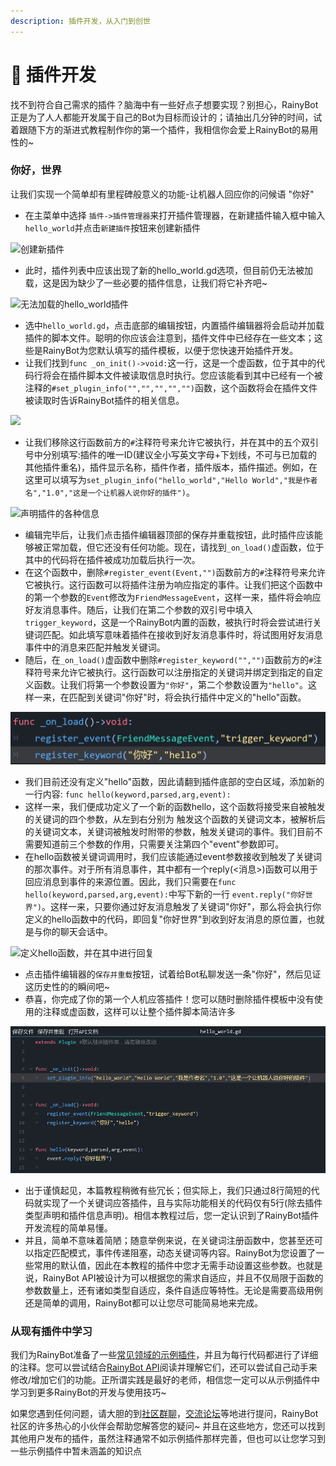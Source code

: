 ```yaml
---
description: 插件开发，从入门到创世
---
```


# 🔮 插件开发

找不到符合自己需求的插件？脑海中有一些好点子想要实现？别担心，RainyBot正是为了人人都能开发属于自己的Bot为目标而设计的；请抽出几分钟的时间，试着跟随下方的渐进式教程制作你的第一个插件，我相信你会爱上RainyBot的易用性的\~

### 你好，世界

让我们实现一个简单却有里程碑般意义的功能-让机器人回应你的问候语 "你好"

* 在主菜单中选择 `插件->插件管理器`来打开插件管理器，在新建插件输入框中输入`hello_world`并点击`新建插件`按钮来创建新插件

![创建新插件](../../../.gitbook/assets/hello\_world\_create.png)

* 此时，插件列表中应该出现了新的hello\_world.gd选项，但目前仍无法被加载，这是因为缺少了一些必要的插件信息，让我们将它补齐吧\~

![无法加载的hello\_world插件](../../../.gitbook/assets/hello\_world\_created.png)

* 选中`hello_world.gd`，点击底部的编辑按钮，内置插件编辑器将会启动并加载插件的脚本文件。聪明的你应该会注意到，插件文件中已经存在一些文本；这些是RainyBot为您默认填写的插件模板，以便于您快速开始插件开发。
* 让我们找到`func _on_init()->void:`这一行，这是一个虚函数，位于其中的代码行将会在插件脚本文件被读取信息时执行。您应该能看到其中已经有一个被注释的`#set_plugin_info("","","","","")`函数，这个函数将会在插件文件被读取时告诉RainyBot插件的相关信息。

![](../../../.gitbook/assets/set\_plugin\_info.png)

* 让我们移除这行函数前方的`#`注释符号来允许它被执行，并在其中的五个双引号中分别填写:插件的唯一ID(建议全小写英文字母+下划线，不可与已加载的其他插件重名)，插件显示名称，插件作者，插件版本，插件描述。例如，在这里可以填写为`set_plugin_info("hello_world","Hello World","我是作者名","1.0","这是一个让机器人说你好的插件")`。

![声明插件的各种信息](../../../.gitbook/assets/set\_plugin\_info\_uncomment.png)

* 编辑完毕后，让我们点击插件编辑器顶部的保存并重载按钮，此时插件应该能够被正常加载，但它还没有任何功能。现在，请找到`_on_load()`虚函数，位于其中的代码将在插件被成功加载后执行一次。
* 在这个函数中，删除`#register_event(Event,"")`函数前方的`#`注释符号来允许它被执行。这行函数可以将插件注册为响应指定的事件。让我们把这个函数中的第一个参数的`Event`修改为`FriendMessageEvent`，这样一来，插件将会响应好友消息事件。随后，让我们在第二个参数的双引号中填入`trigger_keyword`，这是一个RainyBot内置的函数，被执行时将会尝试进行关键词匹配。如此填写意味着插件在接收到好友消息事件时，将试图用好友消息事件中的消息来匹配并触发关键词。
* 随后，在`_on_load()`虚函数中删除`#register_keyword("","")`函数前方的`#`注释符号来允许它被执行。这行函数可以注册指定的关键词并绑定到指定的自定义函数。让我们将第一个参数设置为`"你好"`，第二个参数设置为`"hello"`。这样一来，在匹配到关键词"你好"时，将会执行插件中定义的"hello"函数。

![在插件加载完毕时，注册好友消息事件用于匹配关键词，注册"你好"关键词绑定到"hello"函数](../../../.gitbook/assets/registers.png)

* 我们目前还没有定义"hello"函数，因此请翻到插件底部的空白区域，添加新的一行内容: `func hello(keyword,parsed,arg,event):`
* 这样一来，我们便成功定义了一个新的函数hello，这个函数将接受来自被触发的关键词的四个参数，从左到右分别为 触发这个函数的关键词文本，被解析后的关键词文本，关键词被触发时附带的参数，触发关键词的事件。我们目前不需要知道前三个参数的作用，只需要关注第四个"event"参数即可。
* 在hello函数被关键词调用时，我们应该能通过event参数接收到触发了关键词的那次事件。对于所有消息事件，其中都有一个reply(<消息>)函数可以用于回应消息到事件的来源位置。因此，我们只需要在`func hello(keyword,parsed,arg,event):`中写下新的一行 `event.reply("你好世界")`。这样一来，只要你通过好友消息触发了关键词"你好"，那么将会执行你定义的hello函数中的代码，即回复"你好世界"到收到好友消息的原位置，也就是与你的聊天会话中。

![定义hello函数，并在其中进行回复](../../../.gitbook/assets/hello\_world.png)

* 点击插件编辑器的`保存并重载`按钮，试着给Bot私聊发送一条"你好"，然后见证这历史性的的瞬间吧\~
* 恭喜，你完成了你的第一个人机应答插件！您可以随时删除插件模板中没有使用的注释或虚函数，这样可以让整个插件脚本简洁许多

![最终成品](../../../.gitbook/assets/final.png)

* 出于谨慎起见，本篇教程稍微有些冗长；但实际上，我们只通过8行简短的代码就实现了一个关键词应答插件，且与实际功能相关的代码仅有5行(除去插件类型声明和插件信息声明)。相信本教程过后，您一定认识到了RainyBot插件开发流程的简单易懂。
* 并且，简单不意味着简陋；随意举例来说，在关键词注册函数中，您甚至还可以指定匹配模式，事件传递阻塞，动态关键词等内容。RainyBot为您设置了一些常用的默认值，因此在本教程的插件中您才无需手动设置这些参数。也就是说，RainyBot API被设计为可以根据您的需求自适应，并且不仅局限于函数的参数数量上，还有诸如类型自适应，条件自适应等特性。无论是需要高级用例还是简单的调用，RainyBot都可以让您尽可能简易地来完成。

### 从现有插件中学习

我们为RainyBot准备了一些[常见领域的示例插件](https://github.com/Xwdit/RainyBot-Docs/tree/main/examples)，并且为每行代码都进行了详细的注释。您可以尝试结合[RainyBot API](../../api/)阅读并理解它们，还可以尝试自己动手来修改/增加它们的功能。正所谓实践是最好的老师，相信您一定可以从示例插件中学习到更多RainyBot的开发与使用技巧\~

如果您遇到任何问题，请大胆的到[社区群聊](https://qm.qq.com/cgi-bin/qm/qr?k=1nKmcY2qdc-q2Q8BYkn1MyhHrfc3oZ58\&jump\_from=webapi)，[交流论坛](https://godoter.cn/t/rainybot)等地进行提问，RainyBot社区的许多热心的小伙伴会帮助您解答您的疑问\~ 并且在这些地方，您还可以找到其他用户发布的插件，虽然注释通常不如示例插件那样完善，但也可以让您学习到一些示例插件中暂未涵盖的知识点
